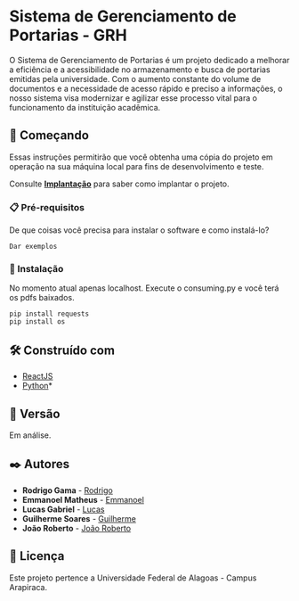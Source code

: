 # Sistema de Gerenciamento de Portarias - GRH

O Sistema de Gerenciamento de Portarias é um projeto dedicado a melhorar a eficiência e a acessibilidade no armazenamento e busca de portarias emitidas pela universidade. Com o aumento constante do volume de documentos e a necessidade de acesso rápido e preciso a informações, o nosso sistema visa modernizar e agilizar esse processo vital para o funcionamento da instituição acadêmica.

## 🚀 Começando

Essas instruções permitirão que você obtenha uma cópia do projeto em operação na sua máquina local para fins de desenvolvimento e teste.

Consulte **[Implantação](#-implanta%C3%A7%C3%A3o)** para saber como implantar o projeto.

### 📋 Pré-requisitos

De que coisas você precisa para instalar o software e como instalá-lo?

```
Dar exemplos
```

### 🔧 Instalação

No momento atual apenas localhost. Execute o consuming.py e você terá os pdfs baixados.

```
pip install requests
pip install os
```

## 🛠️ Construído com

* [ReactJS](https://react.dev) 
* [Python](https://www.python.org)* 

## 📌 Versão

Em análise.

## ✒️ Autores

* **Rodrigo Gama** - [Rodrigo](https://github.com/RodrigoGama-4/RodrigoGama-4)
* **Emmanoel Matheus** - [Emmanoel](https://github.com/Manel10010)
* **Lucas Gabriel** - [Lucas](https://github.com/Lucasdias02)
* **Guilherme Soares** - [Guilherme](https://github.com/guilhermekaua1)
* **João Roberto** - [João Roberto](https://github.com/joaorroberto)

## 📄 Licença

Este projeto pertence a Universidade Federal de Alagoas - Campus Arapiraca.

